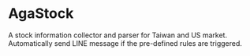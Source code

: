 # AgaStock
A stock information collector and parser for Taiwan and US market. Automatically send LINE message if the pre-defined rules are triggered.
